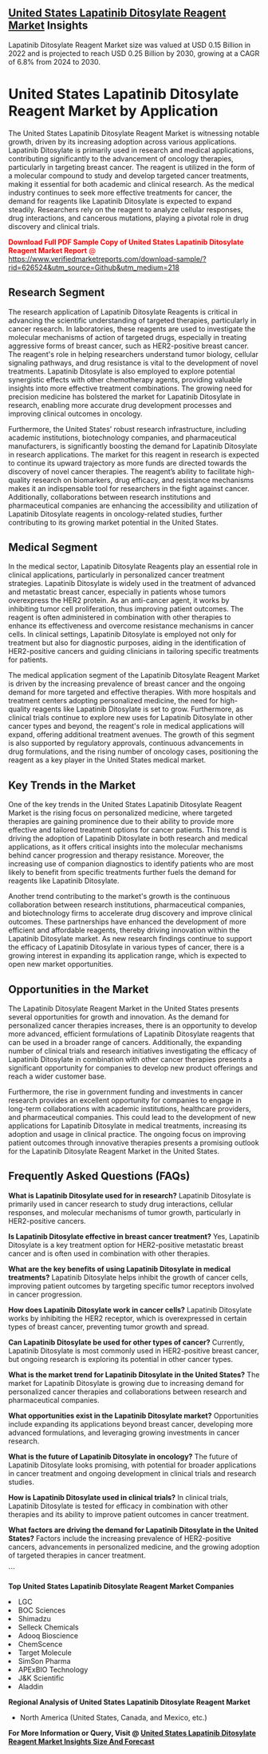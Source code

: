 <h2><a href="https://www.verifiedmarketreports.com/download-sample/?rid=626524&amp;utm_source=Github&amp;utm_medium=218" target="_blank">United States Lapatinib Ditosylate Reagent Market</a> Insights</h2><p>Lapatinib Ditosylate Reagent Market size was valued at USD 0.15 Billion in 2022 and is projected to reach USD 0.25 Billion by 2030, growing at a CAGR of 6.8% from 2024 to 2030.</p><p> <h1>United States Lapatinib Ditosylate Reagent Market by Application</h1> <p>The United States Lapatinib Ditosylate Reagent Market is witnessing notable growth, driven by its increasing adoption across various applications. Lapatinib Ditosylate is primarily used in research and medical applications, contributing significantly to the advancement of oncology therapies, particularly in targeting breast cancer. The reagent is utilized in the form of a molecular compound to study and develop targeted cancer treatments, making it essential for both academic and clinical research. As the medical industry continues to seek more effective treatments for cancer, the demand for reagents like Lapatinib Ditosylate is expected to expand steadily. Researchers rely on the reagent to analyze cellular responses, drug interactions, and cancerous mutations, playing a pivotal role in drug discovery and clinical trials. <p><span class=""><span style="color: #ff0000;"><strong>Download Full PDF Sample Copy of United States Lapatinib Ditosylate Reagent Market Report</strong> @ </span><a href="https://www.verifiedmarketreports.com/download-sample/?rid=626524&amp;utm_source=Github&amp;utm_medium=218" target="_blank">https://www.verifiedmarketreports.com/download-sample/?rid=626524&amp;utm_source=Github&amp;utm_medium=218</a></span></p></p> <h2>Research Segment</h2> <p>The research application of Lapatinib Ditosylate Reagents is critical in advancing the scientific understanding of targeted therapies, particularly in cancer research. In laboratories, these reagents are used to investigate the molecular mechanisms of action of targeted drugs, especially in treating aggressive forms of breast cancer, such as HER2-positive breast cancer. The reagent's role in helping researchers understand tumor biology, cellular signaling pathways, and drug resistance is vital to the development of novel treatments. Lapatinib Ditosylate is also employed to explore potential synergistic effects with other chemotherapy agents, providing valuable insights into more effective treatment combinations. The growing need for precision medicine has bolstered the market for Lapatinib Ditosylate in research, enabling more accurate drug development processes and improving clinical outcomes in oncology. <p>Furthermore, the United States’ robust research infrastructure, including academic institutions, biotechnology companies, and pharmaceutical manufacturers, is significantly boosting the demand for Lapatinib Ditosylate in research applications. The market for this reagent in research is expected to continue its upward trajectory as more funds are directed towards the discovery of novel cancer therapies. The reagent’s ability to facilitate high-quality research on biomarkers, drug efficacy, and resistance mechanisms makes it an indispensable tool for researchers in the fight against cancer. Additionally, collaborations between research institutions and pharmaceutical companies are enhancing the accessibility and utilization of Lapatinib Ditosylate reagents in oncology-related studies, further contributing to its growing market potential in the United States.</p> <h2>Medical Segment</h2> <p>In the medical sector, Lapatinib Ditosylate Reagents play an essential role in clinical applications, particularly in personalized cancer treatment strategies. Lapatinib Ditosylate is widely used in the treatment of advanced and metastatic breast cancer, especially in patients whose tumors overexpress the HER2 protein. As an anti-cancer agent, it works by inhibiting tumor cell proliferation, thus improving patient outcomes. The reagent is often administered in combination with other therapies to enhance its effectiveness and overcome resistance mechanisms in cancer cells. In clinical settings, Lapatinib Ditosylate is employed not only for treatment but also for diagnostic purposes, aiding in the identification of HER2-positive cancers and guiding clinicians in tailoring specific treatments for patients. <p>The medical application segment of the Lapatinib Ditosylate Reagent Market is driven by the increasing prevalence of breast cancer and the ongoing demand for more targeted and effective therapies. With more hospitals and treatment centers adopting personalized medicine, the need for high-quality reagents like Lapatinib Ditosylate is set to grow. Furthermore, as clinical trials continue to explore new uses for Lapatinib Ditosylate in other cancer types and beyond, the reagent's role in medical applications will expand, offering additional treatment avenues. The growth of this segment is also supported by regulatory approvals, continuous advancements in drug formulations, and the rising number of oncology cases, positioning the reagent as a key player in the United States medical market.</p> <h2>Key Trends in the Market</h2> <p>One of the key trends in the United States Lapatinib Ditosylate Reagent Market is the rising focus on personalized medicine, where targeted therapies are gaining prominence due to their ability to provide more effective and tailored treatment options for cancer patients. This trend is driving the adoption of Lapatinib Ditosylate in both research and medical applications, as it offers critical insights into the molecular mechanisms behind cancer progression and therapy resistance. Moreover, the increasing use of companion diagnostics to identify patients who are most likely to benefit from specific treatments further fuels the demand for reagents like Lapatinib Ditosylate. <p>Another trend contributing to the market's growth is the continuous collaboration between research institutions, pharmaceutical companies, and biotechnology firms to accelerate drug discovery and improve clinical outcomes. These partnerships have enhanced the development of more efficient and affordable reagents, thereby driving innovation within the Lapatinib Ditosylate market. As new research findings continue to support the efficacy of Lapatinib Ditosylate in various types of cancer, there is a growing interest in expanding its application range, which is expected to open new market opportunities.</p> <h2>Opportunities in the Market</h2> <p>The Lapatinib Ditosylate Reagent Market in the United States presents several opportunities for growth and innovation. As the demand for personalized cancer therapies increases, there is an opportunity to develop more advanced, efficient formulations of Lapatinib Ditosylate reagents that can be used in a broader range of cancers. Additionally, the expanding number of clinical trials and research initiatives investigating the efficacy of Lapatinib Ditosylate in combination with other cancer therapies presents a significant opportunity for companies to develop new product offerings and reach a wider customer base. <p>Furthermore, the rise in government funding and investments in cancer research provides an excellent opportunity for companies to engage in long-term collaborations with academic institutions, healthcare providers, and pharmaceutical companies. This could lead to the development of new applications for Lapatinib Ditosylate in medical treatments, increasing its adoption and usage in clinical practice. The ongoing focus on improving patient outcomes through innovative therapies presents a promising outlook for the Lapatinib Ditosylate Reagent Market in the United States.</p> <h2>Frequently Asked Questions (FAQs)</h2> <p><b>What is Lapatinib Ditosylate used for in research?</b> Lapatinib Ditosylate is primarily used in cancer research to study drug interactions, cellular responses, and molecular mechanisms of tumor growth, particularly in HER2-positive cancers.</p> <p><b>Is Lapatinib Ditosylate effective in breast cancer treatment?</b> Yes, Lapatinib Ditosylate is a key treatment option for HER2-positive metastatic breast cancer and is often used in combination with other therapies.</p> <p><b>What are the key benefits of using Lapatinib Ditosylate in medical treatments?</b> Lapatinib Ditosylate helps inhibit the growth of cancer cells, improving patient outcomes by targeting specific tumor receptors involved in cancer progression.</p> <p><b>How does Lapatinib Ditosylate work in cancer cells?</b> Lapatinib Ditosylate works by inhibiting the HER2 receptor, which is overexpressed in certain types of breast cancer, preventing tumor growth and spread.</p> <p><b>Can Lapatinib Ditosylate be used for other types of cancer?</b> Currently, Lapatinib Ditosylate is most commonly used in HER2-positive breast cancer, but ongoing research is exploring its potential in other cancer types.</p> <p><b>What is the market trend for Lapatinib Ditosylate in the United States?</b> The market for Lapatinib Ditosylate is growing due to increasing demand for personalized cancer therapies and collaborations between research and pharmaceutical companies.</p> <p><b>What opportunities exist in the Lapatinib Ditosylate market?</b> Opportunities include expanding its applications beyond breast cancer, developing more advanced formulations, and leveraging growing investments in cancer research.</p> <p><b>What is the future of Lapatinib Ditosylate in oncology?</b> The future of Lapatinib Ditosylate looks promising, with potential for broader applications in cancer treatment and ongoing development in clinical trials and research studies.</p> <p><b>How is Lapatinib Ditosylate used in clinical trials?</b> In clinical trials, Lapatinib Ditosylate is tested for efficacy in combination with other therapies and its ability to improve patient outcomes in cancer treatment.</p> <p><b>What factors are driving the demand for Lapatinib Ditosylate in the United States?</b> Factors include the increasing prevalence of HER2-positive cancers, advancements in personalized medicine, and the growing adoption of targeted therapies in cancer treatment.</p> ```</p><p><strong>Top United States Lapatinib Ditosylate Reagent Market Companies</strong></p><div data-test-id=""><p><li>LGC</li><li> BOC Sciences</li><li> Shimadzu</li><li> Selleck Chemicals</li><li> Adooq Bioscience</li><li> ChemScence</li><li> Target Molecule</li><li> SimSon Pharma</li><li> APExBIO Technology</li><li> J&K Scientific</li><li> Aladdin</li></p><div><strong>Regional Analysis of&nbsp;United States Lapatinib Ditosylate Reagent Market</strong></div><ul><li dir="ltr"><p dir="ltr">North America&nbsp;(United States, Canada, and Mexico, etc.)</p></li></ul><p><strong>For More Information or Query, Visit @&nbsp;</strong><strong><a href="https://www.verifiedmarketreports.com/product/lapatinib-ditosylate-reagent-market/?utm_source=Github&amp;utm_medium=218" target="_blank">United States Lapatinib Ditosylate Reagent Market Insights Size And Forecast</a></strong></p></div>
